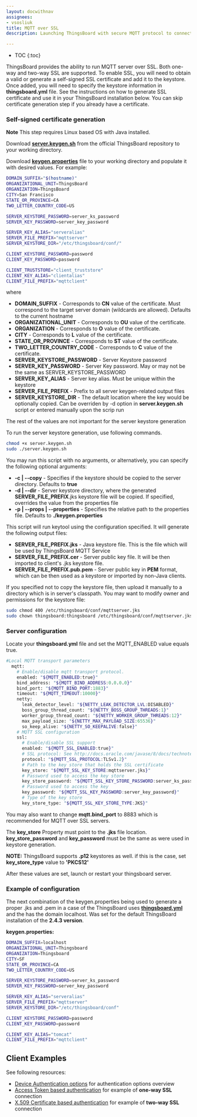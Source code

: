 ```yaml
---
layout: docwithnav
assignees:
- vsosliuk
title: MQTT over SSL
description: Launching ThingsBoard with secure MQTT protocol to connect your IoT devices and projects.

---
```


* TOC
{:toc}

ThingsBoard provides the ability to run MQTT server over SSL. Both one-way and two-way SSL are supported.
To enable SSL, you will need to obtain a valid or generate a self-signed SSL certificate and add it to the keystore.
Once added, you will need to specify the keystore information in **thingsboard.yml** file.
See the instructions on how to generate SSL certificate and use it in your ThingsBoard installation below.
You can skip certificate generation step if you already have a certificate.

### Self-signed certificate generation

**Note** This step requires Linux based OS with Java installed.

Download [**server.keygen.sh**](https://raw.githubusercontent.com/thingsboard/thingsboard/master/tools/src/main/shell/server.keygen.sh) from the official ThingsBoard repository to your working directory.

Download [**keygen.properties**](https://raw.githubusercontent.com/thingsboard/thingsboard/master/tools/src/main/shell/keygen.properties) file to your working directory and populate it with desired values. 
For example:

```bash
DOMAIN_SUFFIX="$(hostname)"
ORGANIZATIONAL_UNIT=ThingsBoard
ORGANIZATION=ThingsBoard
CITY=San Francisco
STATE_OR_PROVINCE=CA
TWO_LETTER_COUNTRY_CODE=US

SERVER_KEYSTORE_PASSWORD=server_ks_password
SERVER_KEY_PASSWORD=server_key_password

SERVER_KEY_ALIAS="serveralias"
SERVER_FILE_PREFIX="mqttserver"
SERVER_KEYSTORE_DIR="/etc/thingsboard/conf/"

CLIENT_KEYSTORE_PASSWORD=password
CLIENT_KEY_PASSWORD=password

CLIENT_TRUSTSTORE="client_truststore"
CLIENT_KEY_ALIAS="clientalias"
CLIENT_FILE_PREFIX="mqttclient"
```

where 

 - **DOMAIN_SUFFIX** - Corresponds to **CN** value of the certificate. Must correspond to the target server domain (wildcards are allowed). Defaults to the current hostname 
 - **ORGANIZATIONAL_UNIT** - Corresponds to **OU** value of the certificate.
 - **ORGANIZATION** - Corresponds to **O** value of the certificate.
 - **CITY** - Corresponds to **L** value of the certificate.
 - **STATE_OR_PROVINCE** - Corresponds to **ST** value of the certificate.
 - **TWO_LETTER_COUNTRY_CODE** - Corresponds to **C** value of the certificate.
 - **SERVER_KEYSTORE_PASSWORD** - Server Keystore password
 - **SERVER_KEY_PASSWORD** - Server Key password. May or may not be the same as SERVER_KEYSTORE_PASSWORD
 - **SERVER_KEY_ALIAS** - Server key alias. Must be unique within the keystore
 - **SERVER_FILE_PREFIX** - Prefix to all server keygen-related output files
 - **SERVER_KEYSTORE_DIR** - The default location where the key would be optionally copied. Can be overriden by -d option in **server.keygen.sh** script or entered manually upon the scrip run

The rest of the values are not important for the server keystore generation 

To run the server keystore generation, use following commands.
 
```bash
chmod +x server.keygen.sh
sudo ./server.keygen.sh
```

You may run this script with no arguments, or alternatively, you can specify the following optional arguments:

 - **-c \| --copy** - Specifies if the keystore should be copied to the server directory. Defaults to **true**
 - **-d \| --dir** - Server keystore directory, where the generated **SERVER_FILE_PREFIX**.jks keystore file will be copied. If specified, overrides the value from the properties file
 - **-p \| --props \| --properties** - Specifies the relative path to the properties file. Defaults to **./keygen.properties**

This script will run keytool using the configuration specified. It will generate the following output files:

 - **SERVER_FILE_PREFIX.jks** - Java keystore file. This is the file which will be used by ThingsBoard MQTT Service
 - **SERVER_FILE_PREFIX.cer** - Server public key file. It will be then imported to client's .jks keystore file.
 - **SERVER_FILE_PREFIX.pub.pem** - Server public key in **PEM** format, which can be then used as a keystore or imported by non-Java clients.   

If you specified not to copy the keystore file, then upload it manually to a directory which is in server's classpath.
You may want to modify owner and permissions for the keystore file:

```bash
sudo chmod 400 /etc/thingsboard/conf/mqttserver.jks
sudo chown thingsboard:thingsboard /etc/thingsboard/conf/mqttserver.jks
```

### Server configuration

Locate your **thingsboard.yml** file and set the MQTT_ENABLED value equals true.

```bash
#Local MQTT transport parameters
  mqtt:
    # Enable/disable mqtt transport protocol.
    enabled: "${MQTT_ENABLED:true}"
    bind_address: "${MQTT_BIND_ADDRESS:0.0.0.0}"
    bind_port: "${MQTT_BIND_PORT:1883}"
    timeout: "${MQTT_TIMEOUT:10000}"
    netty:
      leak_detector_level: "${NETTY_LEAK_DETECTOR_LVL:DISABLED}"
      boss_group_thread_count: "${NETTY_BOSS_GROUP_THREADS:1}"
      worker_group_thread_count: "${NETTY_WORKER_GROUP_THREADS:12}"
      max_payload_size: "${NETTY_MAX_PAYLOAD_SIZE:65536}"
      so_keep_alive: "${NETTY_SO_KEEPALIVE:false}"
    # MQTT SSL configuration
    ssl:
      # Enable/disable SSL support
      enabled: "${MQTT_SSL_ENABLED:true}"
      # SSL protocol: See http://docs.oracle.com/javase/8/docs/technotes/guides/security$
      protocol: "${MQTT_SSL_PROTOCOL:TLSv1.2}"
      # Path to the key store that holds the SSL certificate
      key_store: "${MQTT_SSL_KEY_STORE:mqttserver.jks}"
      # Password used to access the key store
      key_store_password: "${MQTT_SSL_KEY_STORE_PASSWORD:server_ks_password}"
      # Password used to access the key
      key_password: "${MQTT_SSL_KEY_PASSWORD:server_key_password}"
      # Type of the key store
      key_store_type: "${MQTT_SSL_KEY_STORE_TYPE:JKS}"
```

You may also want to change **mqtt.bind_port** to 8883 which is recommended for MQTT over SSL servers.

The **key_store** Property must point to the **.jks** file location. **key_store_password** and **key_password** must be the same as were used in keystore generation.

**NOTE:** ThingsBoard supports **.p12** keystores as well. if this is the case, set **key_store_type** value to **'PKCS12'**

After these values are set, launch or restart your thingsboard server.

### Example of configuration 
The next combination of the keygen.properties being used to generate a proper .jks and .pem in a case of the ThingsBoard uses  [**thingsboard.yml**](/docs/user-guide/resources/mqtt-over-ssl/thingsboard.yml)  and the has the domain localhost.
Was set for the default ThingsBoard installation of the **2.4.3 version**. 

**keygen.properties:** 
```bash
DOMAIN_SUFFIX=localhost
ORGANIZATIONAL_UNIT=Thingsboard
ORGANIZATION=Thingsboard
CITY=SF
STATE_OR_PROVINCE=CA
TWO_LETTER_COUNTRY_CODE=US

SERVER_KEYSTORE_PASSWORD=server_ks_password
SERVER_KEY_PASSWORD=server_key_password

SERVER_KEY_ALIAS="serveralias"
SERVER_FILE_PREFIX="mqttserver"
SERVER_KEYSTORE_DIR="/etc/thingsboard/conf"

CLIENT_KEYSTORE_PASSWORD=password
CLIENT_KEY_PASSWORD=password

CLIENT_KEY_ALIAS="tomcat"
CLIENT_FILE_PREFIX="mqttclient"
```
## Client Examples

See following resources:

 - [Device Authentication options](/docs/user-guide/device-credentials/) for authentication options overview
 - [Access Token based authentication](/docs/user-guide/access-token/) for example of **one-way SSL** connection 
 - [X.509 Certificate based authentication](/docs/user-guide/certificates/) for example of **two-way SSL** connection
